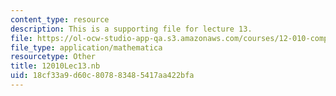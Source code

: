 ```yaml
---
content_type: resource
description: This is a supporting file for lecture 13.
file: https://ol-ocw-studio-app-qa.s3.amazonaws.com/courses/12-010-computational-methods-of-scientific-programming-fall-2011/18cf33a9d60c807883485417aa422bfa_12010Lec13.nb
file_type: application/mathematica
resourcetype: Other
title: 12010Lec13.nb
uid: 18cf33a9-d60c-8078-8348-5417aa422bfa
---
```

